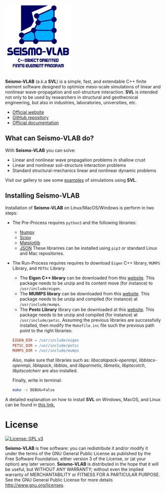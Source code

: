 ![SeismoVLAB Logo](Logo.png)

**Seismo-VLAB** (a.k.a **SVL**) is a simple, fast, and extendable C++ finite element software designed to optimize meso-scale simulations of linear and nonlinear wave-propagation and soil-structure interaction. **SVL** is intended not only to be used by researchers in structural and geothecnical engineering, but also in industries, laboratories, universities, etc.

* [Official website](http://www.seismovlab.com)
* [GitHub repository](https://github.com/SeismoVLAB/SVL)
* [Official documentation](http://www.seismovlab.com/documentation/index.html)

What can Seismo-VLAB do?
------------------------
With **Seismo-VLAB** you can solve:

* Linear and nonlinear wave propagation problems in shallow crust
* Linear and nonlinear soil-structure interaction problems
* Standard structural-mechanics linear and nonlinear dynamic problems

Visit our gallery to see some [examples](http://www.seismovlab.com/gallery.html) of simulations using **SVL**.

Installing Seismo-VLAB
----------------------
Installation of **Seismo-VLAB** on Linux/MacOS/Windows is perform in two steps: 


* The Pre-Process requires `python3` and the following libraries:
    * [Numpy](https://numpy.org/)
    * [Scipy](https://www.scipy.org/)
    * [Matplotlib](https://matplotlib.org/)
    * [JSON](https://www.json.org/json-en.html)
    These librarires can be installed using `pip3` or standard Linux and Mac repositories.

* The Run-Process requires requires to download `Eigen` C++ library, `MUMPS` Library, and `PETSc` Library.
    * The **Eigen C++ library** can be downloaded from this [website](http://eigen.tuxfamily.org/). This package needs to be unzip and its content move (for instance) to `/usr/include/eigen`. 
    * The **MUMPS library** can be downloaded from this [website](http://mumps.enseeiht.fr/). This package needs to be unzip and compiled (for instance) at `/usr/include/mumps`.
    * The **Pestc Library** library can be downloaded at this [website](https://www.mcs.anl.gov/petsc/). This package needs to be unzip and compiled (for instance) at `/usr/include/petsc`.
    Assuming the previous libraries are successfully installed, then modify the `Makefile.inc` file such the previous path point to the right libraries:
    ```makefile
    EIGEN_DIR = /usr/include/eigen
    PETSC_DIR = /usr/include/petsc
    MUMPS_DIR = /usr/include/mumps
    ```
    Also, make sure that libraries such as: *libscalapack-openmpi*, *libblacs-openmpi*, *liblapack*, *libblas*, and *libparmetis*, *libmetis*, *libptscotch*, *libptscotcherr* are also installed.

    Finally, write in terminal:
    ```bash
    make -s DEBUG=False
    ```

A detailed explanation on how to install **SVL** on Windows, MacOS, and Linux can be found in [this link.](http://seismovlab.com/documentation/linkInstallation.html)

License
=======

[![License: GPL v3](https://img.shields.io/badge/License-GPLv3-blue.svg)](https://www.gnu.org/licenses/gpl-3.0)

**Seismo-VLAB** is free software: you can redistribute it and/or modify it under the terms of the GNU General Public License as published by the Free Software Foundation, either version 3 of the License, or (at your option) any later version.
**Seismo-VLAB** is distributed in the hope that it will be useful, but WITHOUT ANY WARRANTY; without even the implied warranty of MERCHANTABILITY or FITNESS FOR A PARTICULAR PURPOSE. See the GNU General Public License for more details http://www.gnu.org/licenses.

<!---
Citation
========
To cite Seismo-VLAB, please use :

Kusanovic Danilo, Seylabi Elnaz, Kottke Albert, and Asimaki Domniki (2020). Seismo-Vlab: A parallel object-oriented platform for reliable nonlinear seismic wave propagation and soil-structure interaction simulation. *Computers and Geotechnics*. [![DOI](https://img.shields.io/badge/DOI-10.1016/j.cma.2009.08.016-green.svg)](https://doi.org/10.1016/j.cma.2009.08.016)

```
@article{Kusanovic2020SeismoVLab,
title   = {Seismo-VLAB: A parallel object-oriented platform for reliable nonlinear seismic wave propagation and soil-structure interaction simulation.},
author  = {Kusanovic Danilo and Seylabi Elnaz and Kottke Albert and Asimaki Domniki},
journal = {To be submitted to Computer Methods in Applied Mechanics and Engineering},
volume  = {},
number  = {},
pages   = {},
year    = {2020},
issn    = {},
doi     = {},
url     = {}
}
```

Kusanovic Danilo, Seylabi Elnaz, and Asimaki Domniki (2021). Seismo-VLAB: A parallel C++ finite element software for structural and soil mechanics. *The Journal of Open Source Software*. [![DOI](https://img.shields.io/badge/DOI-10.1016/j.cma.2009.08.016-green.svg)](https://doi.org/10.1016/j.cma.2009.08.016)

```
@article{Kusanovic2021SeismoVLab,
title   = {Seismo-VLAB: A parallel C++ finite element software for structural and soil mechanics.},
author  = {Kusanovic Danilo and Seylabi Elnaz and Asimaki Domniki},
journal = {To be submitted to SoftwareX},
volume  = {},
number  = {},
pages   = {},
year    = {2021},
issn    = {},
doi     = {},
url     = {}
}
```
--->
